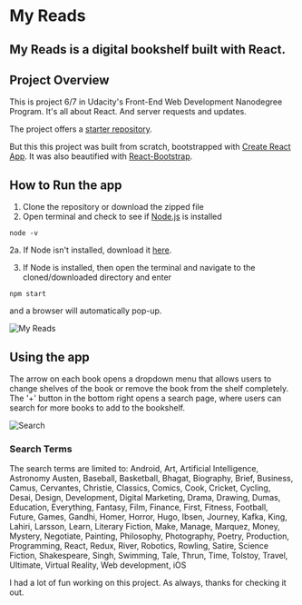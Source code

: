# My Reads

My Reads is a digital bookshelf built with React.
---

## Project Overview
This is project 6/7 in Udacity's Front-End Web Development Nanodegree Program. It's all about React. And server requests and updates.

The project offers a [starter repository](https://github.com/udacity/reactnd-project-myreads-starter).

But this this project was built from scratch, bootstrapped with [Create React App](https://github.com/facebookincubator/create-react-app). It was also beautified with [React-Bootstrap](https://react-bootstrap.github.io).

## How to Run the app

1. Clone the repository or download the zipped file
2. Open terminal and check to see if [Node.js](https://nodejs.org/en/) is installed
```
node -v
```
  2a. If Node isn't installed, download it [here](https://nodejs.org/en/).
  
3. If Node is installed, then open the terminal and navigate to the cloned/downloaded directory and enter
```
npm start
```
and a browser will automatically pop-up.

![My Reads](https://farm2.staticflickr.com/1877/30404208468_afd87b8f74.jpg)

## Using the app

The arrow on each book opens a dropdown menu that allows users to change shelves of the book or remove the book from the shelf completely. The '+' button in the bottom right opens a search page, where users can search for more books to add to the bookshelf.

![Search](https://farm2.staticflickr.com/1880/44271357861_1d292e3264.jpg)

### Search Terms
The search terms are limited to: Android, Art, Artificial Intelligence, Astronomy Austen, Baseball, Basketball, Bhagat, Biography, Brief, Business, Camus, Cervantes, Christie, Classics, Comics, Cook, Cricket, Cycling, Desai, Design, Development, Digital Marketing, Drama, Drawing, Dumas, Education, Everything, Fantasy, Film, Finance, First, Fitness, Football, Future, Games, Gandhi, Homer, Horror, Hugo, Ibsen, Journey, Kafka, King, Lahiri, Larsson, Learn, Literary Fiction, Make, Manage, Marquez, Money, Mystery, Negotiate, Painting, Philosophy, Photography, Poetry, Production, Programming, React, Redux, River, Robotics, Rowling, Satire, Science Fiction, Shakespeare, Singh, Swimming, Tale, Thrun, Time, Tolstoy, Travel, Ultimate, Virtual Reality, Web development, iOS

I had a lot of fun working on this project. As always, thanks for checking it out.
